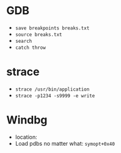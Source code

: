 # GDB
* `save breakpoints breaks.txt`
* `source breaks.txt`
* `search`
* `catch throw`

# strace
* `strace /usr/bin/application`
* `strace -p1234 -s9999 -e write`

# Windbg
* location:
* Load pdbs no matter what: `symopt+0x40`


